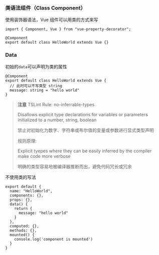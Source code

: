 ### 类语法组件（Class Component）

使用装饰器语法，Vue 组件可以用类的方式来写

```
import { Component, Vue } from "vue-property-decorator";

@Component
export default class HelloWorld extends Vue {}
```

### Data

初始的`data`可以声明为类的属性

```
@Component
export default class HelloWorld extends Vue {
  // 此时可以不写类型 string
  message: string = "hello world"
}
```

> **注意**
> TSLint Rule: no-inferrable-types
>
> Disallows explicit type declarations for variables or parameters initialized
> to a number, string, boolean
>
> 禁止对初始化为数字、字符串或布尔值的变量或参数进行显式类型声明
>
> 规则原理:
>
> Explicit tyepes where they can be easily inferred by the compiler make code more verbose
>
> 明确的类型容易地被编译器推断而出，避免代码冗长或冗余

不使用类的写法

```
export default {
  name: "HelloWorld",
  components: {},
  props: {},
  data() {
    return {
      message: "hello world"
    }
  },
  computed: {},
  methods: {},
  mounted() {
    console.log('component is mounted')
  }
}
```
